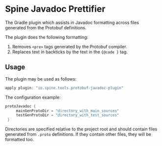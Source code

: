 # Spine Javadoc Prettifier

The Gradle plugin which assists in Javadoc formatting across files generated from the Protobuf 
definitions.

The plugin does the following formatting:

1. Removes `<pre>` tags generated by the Protobuf compiler.
2. Replaces text in backticks by the text in the `{@code }` tag.

## Usage

The plugin may be used as follows:

```groovy
apply plugin: "io.spine.tools.protobuf-javadoc-plugin"
```

The configuration example:

```groovy
protoJavadoc {
     mainGenProtoDir = "directory_with_main_sources"
     testGenProtoDir = "directory_with_test_sources"
 }
 ```
 
 Directories are specified relative to the project root and should contain files generated from 
 `.proto` definitions. If they contain other files, they will be formatted too.